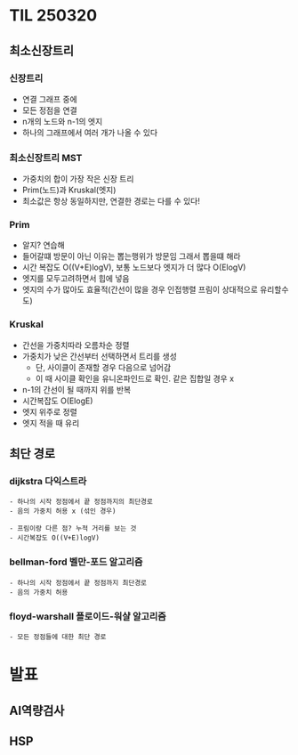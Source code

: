 # TIL 250320

## 최소신장트리
### 신장트리
- 연결 그래프 중에
- 모든 정점을 연결
- n개의 노드와 n-1의 엣지
- 하나의 그래프에서 여러 개가 나올 수 있다

### 최소신장트리 MST
- 가중치의 합이 가장 작은 신장 트리
- Prim(노드)과 Kruskal(엣지)
- 최소값은 항상 동일하지만, 연결한 경로는 다를 수 있다!

### Prim
- 알지? 연습해
- 들어갈떄 방문이 아닌 이유는 뽑는행위가 방문임 그래서 뽑을떄 해라
- 시간 복잡도 O((V+E)logV), 보통 노드보다 엣지가 더 많다 O(ElogV)
- 엣지를 모두고려하면서 힙에 넣음
- 엣지의 수가 많아도 효율적(간선이 많을 경우 인접행렬 프림이 상대적으로 유리할수도)

### Kruskal
- 간선을 가중치따라 오름차순 정렬
- 가중치가 낮은 간선부터 선택하면서 트리를 생성
    - 단, 사이클이 존재할 경우 다음으로 넘어감 
    - 이 때 사이클 확인을 유니온파인드로 확인. 같은 집합일 경우 x
-  n-1의 간선이 될 때까지 위를 반복
- 시간복잡도 O(ElogE)
- 엣지 위주로 정렬
- 엣지 적을 때 유리


## 최단 경로

### dijkstra 다익스트라
    - 하나의 시작 정점에서 끝 정점까지의 최단경로
    - 음의 가중치 허용 x (섞인 경우)

    - 프림이랑 다른 점? 누적 거리를 보는 것
    - 시간복잡도 O((V+E)logV)

### bellman-ford 벨만-포드 알고리즘
    - 하나의 시작 정점에서 끝 정점까지 최단경로
    - 음의 가중치 허용

### floyd-warshall 플로이드-워샬 알고리즘
    - 모든 정점들에 대한 최단 경로


# 발표

## AI역량검사
## HSP
